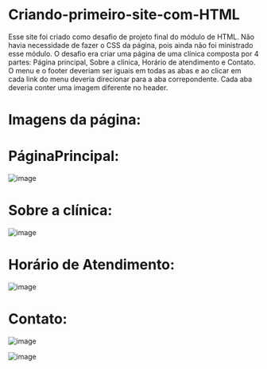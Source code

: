 # Criando-primeiro-site-com-HTML
Esse site foi criado como desafio de projeto final do módulo de HTML. Não havia necessidade de fazer o CSS da página, pois ainda não foi ministrado esse módulo.
O desafio era criar uma página de uma clínica composta por 4 partes: Página principal, Sobre a clínica, Horário de atendimento e Contato. O menu e o footer deveriam ser iguais em todas as abas e ao clicar em cada link do menu deveria direcionar para a aba correpondente.
Cada aba deveria conter uma imagem diferente no header.
# Imagens da página:
# PáginaPrincipal:
![image](https://user-images.githubusercontent.com/105547157/197533858-82ee7ee4-1108-4768-9651-a10d29a4e631.png)

# Sobre a clínica:
![image](https://user-images.githubusercontent.com/105547157/197534002-3bb44a43-caa5-4d62-95cc-80e102271533.png)

# Horário de Atendimento:
![image](https://user-images.githubusercontent.com/105547157/197534128-02b033bc-7837-4679-8777-0b8d8e9897ca.png)

# Contato:
![image](https://user-images.githubusercontent.com/105547157/197534240-f8b33f90-454a-43b6-8f5c-0b0436b15433.png)

![image](https://user-images.githubusercontent.com/105547157/197534359-3634114f-0835-4924-a87f-ba5d4033ae71.png)
